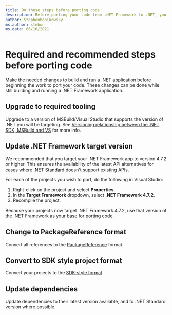 ```yaml
---
title: Do these steps before porting code
description: Before porting your code from .NET Framework to .NET, you must use the correct dev environment and update your project files as required.
author: StephenBonikowsky
ms.author: stebon
ms.date: 06/10/2021
---
```

# Required and recommended steps before porting code

Make the needed changes to build and run a .NET application before beginning the work to port your code. These changes can be done while still building and running a .NET Framework application.

## Upgrade to required tooling

Upgrade to a version of MSBuild/Visual Studio that supports the version of .NET you will be targeting. See [Versioning relationship between the .NET SDK, MSBuild and VS](versioning-sdk-msbuild-vs.md) for more info.

## Update .NET Framework target version

We recommended that you target your .NET Framework app to version 4.7.2 or higher. This ensures the availability of the latest API alternatives for cases where .NET Standard doesn't support existing APIs.

For each of the projects you wish to port, do the following in Visual Studio:

01. Right-click on the project and select **Properties**.
01. In the **Target Framework** dropdown, select **.NET Framework 4.7.2**.
01. Recompile the project.

Because your projects now target .NET Framework 4.7.2, use that version of the .NET Framework as your base for porting code.

## Change to PackageReference format

Convert all references to the [PackageReference](/nuget/consume-packages/package-references-in-project-files) format.

## Convert to SDK style project format

Convert your projects to the [SDK-style format](../project-sdk/overview.md).

## Update dependencies

Update dependencies to their latest version available, and to .NET Standard version where possible.
